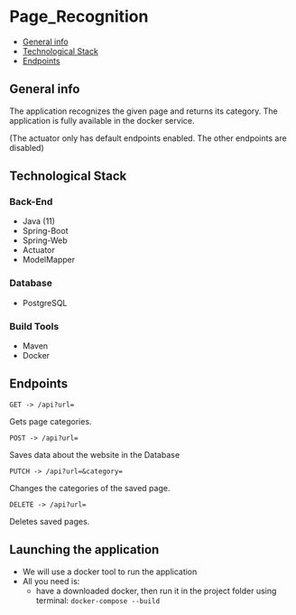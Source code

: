 # Page_Recognition
* [General info](#general-info)
* [Technological Stack](#technological-stack)
* [Endpoints](#endpoints)

## General info

The application recognizes the given page and returns its category.
The application is fully available in the docker service.

(The actuator only has default endpoints enabled. The other endpoints are disabled)

## Technological Stack
### Back-End
* Java (11)
* Spring-Boot
* Spring-Web
* Actuator
* ModelMapper
### Database
* PostgreSQL
### Build Tools
* Maven
* Docker

## Endpoints

```
GET -> /api?url=
```
Gets page categories.

```
POST -> /api?url=
```
Saves data about the website in the Database

```
PUTCH -> /api?url=&category=
```
Changes the categories of the saved page.

```
DELETE -> /api?url=
```
Deletes saved pages.

## Launching the application

* We will use a docker tool to run the application
* All you need is:
  * have a downloaded docker, then run it in the project folder using terminal: ``` docker-compose --build ```
